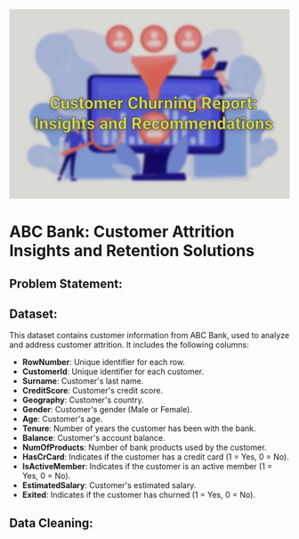 <img src="/Images/churn_project_bg.JPG" width="600" height="340"/>
<h1>ABC Bank: Customer Attrition Insights and Retention Solutions</h1>
<h2>Problem Statement:</h2>
<h2>Dataset:</h2>
<p>This dataset contains customer information from ABC Bank, used to analyze and address customer attrition. It includes the following columns:</p>
<ul>
    <li><strong>RowNumber</strong>: Unique identifier for each row.</li>
    <li><strong>CustomerId</strong>: Unique identifier for each customer.</li>
    <li><strong>Surname</strong>: Customer's last name.</li>
    <li><strong>CreditScore</strong>: Customer's credit score.</li>
    <li><strong>Geography</strong>: Customer's country.</li>
    <li><strong>Gender</strong>: Customer's gender (Male or Female).</li>
    <li><strong>Age</strong>: Customer's age.</li>
    <li><strong>Tenure</strong>: Number of years the customer has been with the bank.</li>
    <li><strong>Balance</strong>: Customer's account balance.</li>
    <li><strong>NumOfProducts</strong>: Number of bank products used by the customer.</li>
    <li><strong>HasCrCard</strong>: Indicates if the customer has a credit card (1 = Yes, 0 = No).</li>
    <li><strong>IsActiveMember</strong>: Indicates if the customer is an active member (1 = Yes, 0 = No).</li>
    <li><strong>EstimatedSalary</strong>: Customer's estimated salary.</li>
    <li><strong>Exited</strong>: Indicates if the customer has churned (1 = Yes, 0 = No).</li>
</ul>
<h2>Data Cleaning:</h2>

